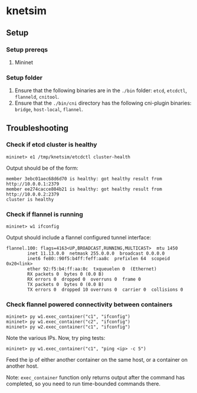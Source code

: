 # knetsim

## Setup

### Setup prereqs

1. Mininet

### Setup folder

1. Ensure that the following binaries are in the `./bin` folder: `etcd`, `etcdctl`, `flanneld`, `cnitool`.
2. Ensure that the `./bin/cni` directory has the following cni-plugin binaries: `bridge`, `host-local`, `flannel`.

## Troubleshooting

### Check if etcd cluster is healthy

```
mininet> e1 /tmp/knetsim/etcdctl cluster-health
```

Output should be of the form:
```
member 3ebc01aec68d6d70 is healthy: got healthy result from http://10.0.0.1:2379
member ee274cacce804b21 is healthy: got healthy result from http://10.0.0.2:2379
cluster is healthy
```

### Check if flannel is running

```
mininet> w1 ifconfig
```

Output should include a flannel configured tunnel interface:
```
flannel.100: flags=4163<UP,BROADCAST,RUNNING,MULTICAST>  mtu 1450
        inet 11.13.0.0  netmask 255.0.0.0  broadcast 0.0.0.0
        inet6 fe80::90f5:b4ff:feff:aa8c  prefixlen 64  scopeid 0x20<link>
        ether 92:f5:b4:ff:aa:8c  txqueuelen 0  (Ethernet)
        RX packets 0  bytes 0 (0.0 B)
        RX errors 0  dropped 0  overruns 0  frame 0
        TX packets 0  bytes 0 (0.0 B)
        TX errors 0  dropped 10 overruns 0  carrier 0  collisions 0
```

### Check flannel powered connectivity between containers

```
mininet> py w1.exec_container("c1", "ifconfig")
mininet> py w1.exec_container("c2", "ifconfig")
mininet> py w2.exec_container("c1", "ifconfig")
```

Note the various IPs. Now, try ping tests:

```
mininet> py w1.exec_container("c1", "ping <ip> -c 5")
```
Feed the ip of either another container on the same host, or a container on another host.

Note: `exec_container` function only returns output after the command has completed, so you need to run time-bounded commands there.

